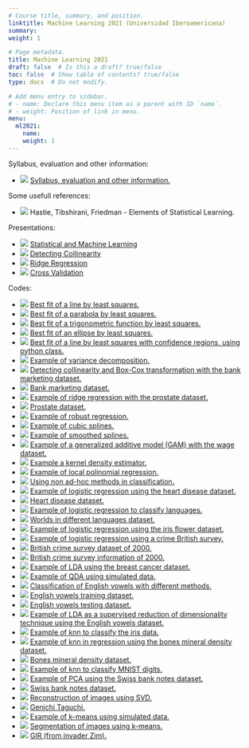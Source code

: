```yaml
---
# Course title, summary, and position.
linktitle: Machine Learning 2021 (Universidad Iberoamericana)
summary:
weight: 1

# Page metadata.
title: Machine Learning 2021
draft: false  # Is this a draft? true/false
toc: false  # Show table of contents? true/false
type: docs  # Do not modify.

# Add menu entry to sidebar.
# - name: Declare this menu item as a parent with ID `name`.
# - weight: Position of link in menu.
menu:
  ml2021:
    name:
    weight: 1
---
```


Syllabus, evaluation and other information:

<ul>
  <li>
    <span class="inline-svg"> <img src="book.svg"/>
      <a href="programa_ml_2021">
        Syllabus, evaluation and other information.
      </a>
    </span>
  </li>
</ul>

Some usefull references:

<ul>
  <li>
    <span class="inline-svg"> <img src="book.svg"/>
      Hastie, Tibshirani, Friedman - Elements of Statistical Learning.
    </span>
  </li>
</ul>

Presentations:

<ul>
  <li>
    <span class="inline-svg"> <img src="tv.svg"/>
      <a href="statistical_learning.pdf">
        Statistical and Machine Learning
      </a>
    </span>
  </li>
  <li>
    <span class="inline-svg"> <img src="tv.svg"/>
      <a href="collinearity.pdf">
        Detecting Collinearity
      </a>
    </span>
  </li>
  <li>
    <span class="inline-svg"> <img src="tv.svg"/>
      <a href="ridge_regression.pdf">
        Ridge Regression
      </a>
    </span>
  </li>
  <li>
    <span class="inline-svg"> <img src="tv.svg"/>
      <a href="cross_validation.pdf">
        Cross Validation
      </a>
    </span>
  </li>
</ul>

Codes:

<ul>
  <li>
    <span class="inline-svg"> <img src="Python-logo.svg"/>
      <a href="1_best_fit_line.py">
        Best fit of a line by least squares.
      </a>
    </span>
  </li>
  <li>
    <span class="inline-svg"> <img src="Python-logo.svg"/>
      <a href="2_best_fit_parabola.py">
        Best fit of a parabola by least squares.
      </a>
    </span>
  </li>
  <li>
    <span class="inline-svg"> <img src="Python-logo.svg"/>
      <a href="3_best_fit_trigonometric_function.py">
        Best fit of a trigonometric function by least squares.
      </a>
    </span>
  </li>
  <li>
    <span class="inline-svg"> <img src="Python-logo.svg"/>
      <a href="4_best_fit_ellipse.py">
        Best fit of an ellipse by least squares.
      </a>
    </span>
  </li>
  <li>
    <span class="inline-svg"> <img src="Python-logo.svg"/>
      <a href="5_best_fit_line_2_with_objects.py">
        Best fit of a line by least squares with confidence regions, using python class.
      </a>
    </span>
  </li>
  <li>
    <span class="inline-svg"> <img src="Python-logo.svg"/>
      <a href="6_example_variance_decomposition.py">
        Example of variance decomposition.
      </a>
    </span>
  </li>
  <li>
    <span class="inline-svg"> <img src="Python-logo.svg"/>
      <a href="8_bank_marketing.py">
        Detecting collinearity and Box-Cox transformation with the bank marketing dataset.
      </a>
    </span>
  </li>
  <li>
    <span class="inline-svg"> <img src="database.svg"/>
      <a href="bank-additional.csv">
         Bank marketing dataset.
      </a>
    </span>
  </li>
  <li>
    <span class="inline-svg"> <img src="python-logo.svg"/>
      <a href="7_ridge_regression.py">
        Example of ridge regression with the prostate dataset.
      </a>
    </span>
  </li>
  <li>
    <span class="inline-svg"> <img src="database.svg"/>
      <a href="prostate_dataset.txt">
        Prostate dataset.
      </a>
    </span>
  </li>
  <li>
    <span class="inline-svg"> <img src="python-logo.svg"/>
      <a href="7_robust_regression.py">
        Example of robust regression.
      </a>
    </span>
  </li>
  <li>
    <span class="inline-svg"> <img src="python-logo.svg"/>
      <a href="8_splines.py">
        Example of cubic splines.
      </a>
    </span>
  </li>
  <li>
    <span class="inline-svg"> <img src="python-logo.svg"/>
      <a href="9_smooth_splines.py">
        Example of smoothed splines.
      </a>
    </span>
  </li>
  <li>
    <span class="inline-svg"> <img src="python-logo.svg"/>
      <a href="9_gam_example_wage.py">
        Example of a generalized additive model (GAM) with the wage dataset.
      </a>
    </span>
  </li>
  <li>
    <span class="inline-svg"> <img src="python-logo.svg"/>
      <a href="10_kde.py">
        Example a kernel density estimator.
      </a>
    </span>
  </li>
  <li>
    <span class="inline-svg"> <img src="python-logo.svg"/>
      <a href="11_local_polinomial_regression.py">
        Example of local polinomial regression.
      </a>
    </span>
  </li>
  <li>
    <span class="inline-svg"> <img src="python-logo.svg"/>
      <a href="12_other_regression_heart_disease.py">
        Using non ad-hoc methods in classification.
      </a>
    </span>
  </li>
  <li>
    <span class="inline-svg"> <img src="python-logo.svg"/>
      <a href="12_logistic_regression_heart_disease.py">
        Example of logistic regression using the heart disease dataset.
      </a>
    </span>
  </li>
  <li>
    <span class="inline-svg"> <img src="database.svg"/>
      <a href="Heart_Disease_vs_Age.csv">
        Heart disease dataset.
      </a>
    </span>
  </li>
  <li>
    <span class="inline-svg"> <img src="python-logo.svg"/>
      <a href="13_logistic_regression_languages_classification.py">
        Example of logistic regression to classify languages.
      </a>
    </span>
  </li>
  <li>
    <span class="inline-svg"> <img src="database.svg"/>
      <a href="words_languages.csv">
        Worlds in different languages dataset.
      </a>
    </span>
  </li>
  <li>
    <span class="inline-svg"> <img src="python-logo.svg"/>
      <a href="14_logistic_regression_irisdata.py">
        Example of logistic regression using the iris flower dataset.
      </a>
    </span>
  </li>
  <li>
    <span class="inline-svg"> <img src="python-logo.svg"/>
      <a href="15_logistic_regression_british_crime_survey.py">
        Example of logistic regression using a crime British survey.
      </a>
    </span>
  </li>
  <li>
    <span class="inline-svg"> <img src="database.svg"/>
      <a href="BritishCrimeSurvey2000.sav">
        British crime survey dataset of 2000.
      </a>
    </span>
  </li>
  <li>
    <span class="inline-svg"> <img src="book.svg"/>
      <a href="British Crime Survey Info.pdf">
        British crime survey information of 2000.
      </a>
    </span>
  </li>
  <li>
    <span class="inline-svg"> <img src="python-logo.svg"/>
      <a href="16_lda_breast_cancer.py">
        Example of LDA using the breast cancer dataset.
      </a>
    </span>
  </li>
  <li>
    <span class="inline-svg"> <img src="python-logo.svg"/>
      <a href="17_example_qda.py">
        Example of QDA using simulated data.
      </a>
    </span>
  </li>
  <li>
    <span class="inline-svg"> <img src="python-logo.svg"/>
      <a href="18_classification_vowels.py">
        Classification of English vowels with different methods.
      </a>
    </span>
  </li>
  <li>
    <span class="inline-svg"> <img src="database.svg"/>
      <a href="vowel_train.csv">
        English vowels training dataset.
      </a>
    </span>
  </li>
  <li>
    <span class="inline-svg"> <img src="database.svg"/>
      <a href="vowel_test.csv">
        English vowels testing dataset.
      </a>
    </span>
  </li>
  <li>
    <span class="inline-svg"> <img src="python-logo.svg"/>
      <a href="19_lda_as_reduction_technique.py">
        Example of LDA as a supervised reduction of dimensionality technique using the English vowels dataset.
      </a>
    </span>
  </li>
  <li>
    <span class="inline-svg"> <img src="python-logo.svg"/>
      <a href="20_classification_knn_irisdata.py">
        Example of knn to classify the iris data.
      </a>
    </span>
  </li>
  <li>
    <span class="inline-svg"> <img src="python-logo.svg"/>
      <a href="21_regression_knn_bone_density.py">
        Example of knn in regression using the bones mineral density dataset.
      </a>
    </span>
  </li>
  <li>
    <span class="inline-svg"> <img src="database.svg"/>
      <a href="bones_mineral_density.csv">
        Bones mineral density dataset.
      </a>
    </span>
  </li>
  <li>
    <span class="inline-svg"> <img src="python-logo.svg"/>
      <a href="22_knn_MNIST.py">
        Example of knn to classify MNIST digits.
      </a>
    </span>
  </li>
  <li>
    <span class="inline-svg"> <img src="python-logo.svg"/>
      <a href="23_pca_swiss_bank.py">
        Example of PCA using the Swiss bank notes dataset.
      </a>
    </span>
  </li>
  <li>
    <span class="inline-svg"> <img src="database.svg"/>
      <a href="banknotes.scv">
        Swiss bank notes dataset.
      </a>
    </span>
  </li>
  <li>
    <span class="inline-svg"> <img src="pyhton-logo.svg"/>
      <a href="24_svd_images.py">
        Reconstruction of images using SVD.
      </a>
    </span>
  </li>
  <li>
    <span class="inline-svg"> <img src="photo.svg"/>
      <a href="Taguchi.jpg">
        Genichi Taguchi.
      </a>
    </span>
  </li>
  <li>
    <span class="inline-svg"> <img src="pyhton-logo.svg"/>
      <a href="25_k_means.py">
        Example of k-means using simulated data.
      </a>
    </span>
  </li>
  <li>
    <span class="inline-svg"> <img src="pyhton-logo.svg"/>
      <a href="26_k_means_segmentation.py">
        Segmentation of images using k-means.
      </a>
    </span>
  </li>
  <li>
    <span class="inline-svg"> <img src="photo.svg"/>
      <a href="GIR.jpg">
        GIR (from invader Zim).
      </a>
    </span>
  </li>
</ul>

